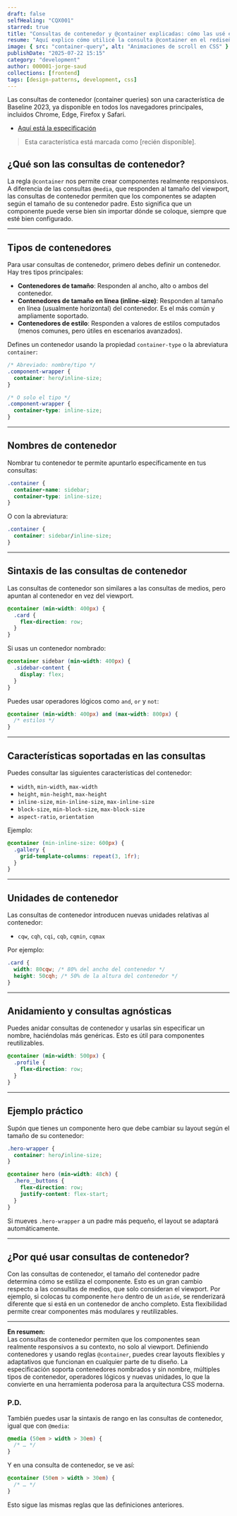 ```yaml
---
draft: false
selfHealing: "CQX001"
starred: true
title: "Consultas de contenedor y @container explicadas: cómo las usé en este proyecto"
resume: "Aquí explico cómo utilicé la consulta @container en el rediseño de mi notebook"
image: { src: "container-query", alt: "Animaciones de scroll en CSS" }
publishDate: "2025-07-22 15:15"
category: "development"
author: 000001-jorge-saud
collections: [frontend]
tags: [design-patterns, development, css]
---
```


Las consultas de contenedor (container queries) son una característica de Baseline 2023, ya disponible en todos los navegadores principales, incluidos Chrome, Edge, Firefox y Safari.

- [Aquí está la especificación](https://developer.mozilla.org/en-US/docs/Web/CSS/@container)

> Esta característica está marcada como [recién disponible].

## ¿Qué son las consultas de contenedor?

La regla `@container` nos permite crear componentes realmente responsivos. A diferencia de las consultas `@media`, que responden al tamaño del viewport, las consultas de contenedor permiten que los componentes se adapten según el tamaño de su contenedor padre. Esto significa que un componente puede verse bien sin importar dónde se coloque, siempre que esté bien configurado.

---

## Tipos de contenedores

Para usar consultas de contenedor, primero debes definir un contenedor. Hay tres tipos principales:

- **Contenedores de tamaño**: Responden al ancho, alto o ambos del contenedor.
- **Contenedores de tamaño en línea (inline-size)**: Responden al tamaño en línea (usualmente horizontal) del contenedor. Es el más común y ampliamente soportado.
- **Contenedores de estilo**: Responden a valores de estilos computados (menos comunes, pero útiles en escenarios avanzados).

Defines un contenedor usando la propiedad `container-type` o la abreviatura `container`:

```css
/* Abreviado: nombre/tipo */
.component-wrapper {
  container: hero/inline-size;
}

/* O solo el tipo */
.component-wrapper {
  container-type: inline-size;
}
```

---

## Nombres de contenedor

Nombrar tu contenedor te permite apuntarlo específicamente en tus consultas:

```css
.container {
  container-name: sidebar;
  container-type: inline-size;
}
```

O con la abreviatura:

```css
.container {
  container: sidebar/inline-size;
}
```

---

## Sintaxis de las consultas de contenedor

Las consultas de contenedor son similares a las consultas de medios, pero apuntan al contenedor en vez del viewport.

```css
@container (min-width: 400px) {
  .card {
    flex-direction: row;
  }
}
```

Si usas un contenedor nombrado:

```css
@container sidebar (min-width: 400px) {
  .sidebar-content {
    display: flex;
  }
}
```

Puedes usar operadores lógicos como `and`, `or` y `not`:

```css
@container (min-width: 400px) and (max-width: 800px) {
  /* estilos */
}
```

---

## Características soportadas en las consultas

Puedes consultar las siguientes características del contenedor:

- `width`, `min-width`, `max-width`
- `height`, `min-height`, `max-height`
- `inline-size`, `min-inline-size`, `max-inline-size`
- `block-size`, `min-block-size`, `max-block-size`
- `aspect-ratio`, `orientation`

Ejemplo:

```css
@container (min-inline-size: 600px) {
  .gallery {
    grid-template-columns: repeat(3, 1fr);
  }
}
```

---

## Unidades de contenedor

Las consultas de contenedor introducen nuevas unidades relativas al contenedor:

- `cqw`, `cqh`, `cqi`, `cqb`, `cqmin`, `cqmax`

Por ejemplo:

```css
.card {
  width: 80cqw; /* 80% del ancho del contenedor */
  height: 50cqh; /* 50% de la altura del contenedor */
}
```

---

## Anidamiento y consultas agnósticas

Puedes anidar consultas de contenedor y usarlas sin especificar un nombre, haciéndolas más genéricas. Esto es útil para componentes reutilizables.

```css
@container (min-width: 500px) {
  .profile {
    flex-direction: row;
  }
}
```

---

## Ejemplo práctico

Supón que tienes un componente hero que debe cambiar su layout según el tamaño de su contenedor:

```css
.hero-wrapper {
  container: hero/inline-size;
}

@container hero (min-width: 48ch) {
  .hero__buttons {
    flex-direction: row;
    justify-content: flex-start;
  }
}
```

Si mueves `.hero-wrapper` a un padre más pequeño, el layout se adaptará automáticamente.

---

## ¿Por qué usar consultas de contenedor?

Con las consultas de contenedor, el tamaño del contenedor padre determina cómo se estiliza el componente. Esto es un gran cambio respecto a las consultas de medios, que solo consideran el viewport. Por ejemplo, si colocas tu componente `hero` dentro de un `aside`, se renderizará diferente que si está en un contenedor de ancho completo. Esta flexibilidad permite crear componentes más modulares y reutilizables.

---

**En resumen:**  
Las consultas de contenedor permiten que los componentes sean realmente responsivos a su contexto, no solo al viewport. Definiendo contenedores y usando reglas `@container`, puedes crear layouts flexibles y adaptativos que funcionan en cualquier parte de tu diseño. La especificación soporta contenedores nombrados y sin nombre, múltiples tipos de contenedor, operadores lógicos y nuevas unidades, lo que la convierte en una herramienta poderosa para la arquitectura CSS moderna.

### P.D.
También puedes usar la sintaxis de rango en las consultas de contenedor, igual que con `@media`:

```css
@media (50em > width > 30em) {
  /* … */
}
```

Y en una consulta de contenedor, se ve así:

```css
@container (50em > width > 30em) {
  /* … */
}
```

Esto sigue las mismas reglas que las definiciones anteriores.